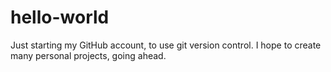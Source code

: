 # hello-world
Just starting my GitHub account, to use git version control. I hope to create many personal projects, going ahead.

